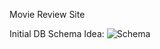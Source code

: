 Movie Review Site

Initial DB Schema Idea:
![Schema](https://github.com/user-attachments/assets/d1f5803a-c692-40ea-96b8-b0929c10aef7)
